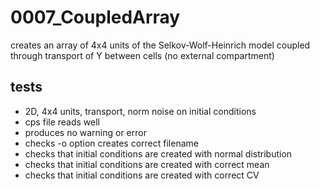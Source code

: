 # 0007_CoupledArray

creates an array of 4x4 units of the Selkov-Wolf-Heinrich model coupled through transport of Y between cells (no external compartment)

## tests

- 2D, 4x4 units, transport, norm noise on initial conditions
- cps file reads well
- produces no warning or error
- checks -o option creates correct filename
- checks that initial conditions are created with normal distribution
- checks that initial conditions are created with correct mean
- checks that initial conditions are created with correct CV
